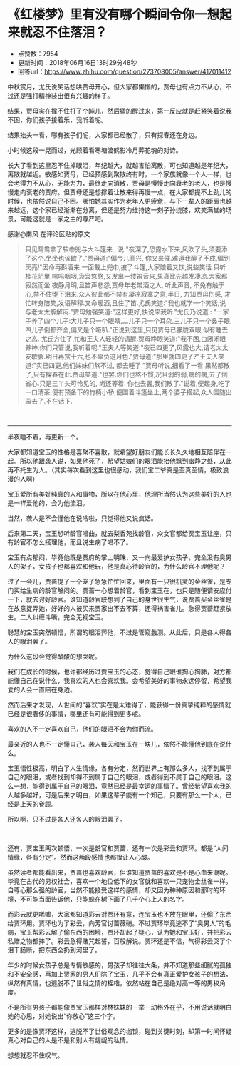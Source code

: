 # 《红楼梦》里有没有哪个瞬间令你一想起来就忍不住落泪？
- 点赞数：7954
- 更新时间：2018年06月16日13时29分48秒
- 回答url：https://www.zhihu.com/question/273708005/answer/417011412
<body>
 <p data-pid="L_8IMmRB">中秋赏月，尤氏说笑话想哄贾母开心，但大家都懒懒的，贾母也有点力不从心，不过还是强打精神装出很有兴趣的样子。</p>
 <p data-pid="VT2tyk0b">结果，贾母实在撑不住打了个盹儿，然后猛的醒过来，第一反应就是赶紧笑着说我不困，你们孩子接着乐，我听着呢。</p>
 <p data-pid="J_OmJy7T">结果抬头一看，哪有孩子们呢，大家都已经散了，只有探春还在身边。</p>
 <p data-pid="wLGIBmu6">小时候这段一晃而过，光顾着看寒塘渡鹤影冷月葬花魂的对诗。</p>
 <p data-pid="MFGxBq_-">长大了看到这里忍不住掉眼泪，年纪越大，就越害怕离散，可也知道越是年纪大，离散就越近。敏感如贾母，已经预感到聚散终有时，一个家族就像一个人一样，也会老得力不从心，无能为力，最终走向消散，贾母是慢慢走向衰老的老人，也是慢慢走向衰老的贾府。但贾母还是想撑着让散来得再慢一点，在大家都提不上劲儿的时候，也依然说自己不困。哪怕她其实作为老年人更疲惫，与下一辈人的距离也越来越远，这个家已经渐渐在分离，但还是努力维持这一刻子孙绕膝，欢笑满堂的场景，可能这就是一家之主的尊严吧。</p>
 <p data-pid="2E1rJ_5v">感谢@南风 在评论区贴的原文</p>
 <blockquote data-pid="3hywZZ2j">
  只见鸳鸯拿了软巾兜与大斗篷来 , 说:"夜深了,恐露水下来,风吹了头,须要添了这个.坐坐也该歇了."贾母道:"偏今儿高兴, 你又来催.难道我醉了不成,偏到天亮!"因命再斟酒来.一面戴上兜巾,披了斗篷,大家陪着又饮,说些笑话.只听桂花阴里,呜呜咽咽,袅袅悠悠,又发出一缕笛音来,果真比先越发凄凉.大家都寂然而坐.夜静月明,且笛声悲怨,贾母年老带酒之人, 听此声音, 不免有触于心,禁不住堕下泪来.众人彼此都不禁有凄凉寂寞之意,半日, 方知贾母伤感, 才忙转身陪笑,发语解释.又命暖酒,且住了笛.尤氏笑道:"我也就学一个笑话,说与老太太解解闷."贾母勉强笑道:"这样更好,快说来我听."尤氏乃说道 : "一家子养了四个儿子:大儿子只一个眼睛,二儿子只一个耳朵,三儿子只一个鼻子眼,四儿子倒都齐全,偏又是个哑叭."正说到这里,只见贾母已朦胧双眼,似有睡去之态. 尤氏方住了,忙和王夫人轻轻的请醒.贾母睁眼笑道:"我不困,白闭闭眼养神.你们只管说,我听着呢."王夫人等笑道:"夜已四更了,风露也大,请老太太安歇罢.明日再赏十六,也不辜负这月色."贾母道:"那里就四更了?"王夫人笑道:"实已四更,他们姊妹们熬不过, 都去睡了."贾母听说,细看了一看,果然都散了,只有探春在此.贾母笑道:"也罢.你们也熬不惯,况且弱的弱,病的病,去了倒省心.只是三丫头可怜见的, 尚还等着. 你也去罢,我们散了."说着,便起身,吃了一口清茶,便有预备下的竹椅小轿,便围着斗篷坐上,两个婆子搭起,众人围随出园去了.不在话下.
 </blockquote>
 <p class="ztext-empty-paragraph"><br></p>
 <hr>
 <p data-pid="b6zsqmL8">半夜睡不着，再更新一个。</p>
 <p data-pid="Pg2PQlyz">大家都知道宝玉的性格是喜聚不喜散，就希望好朋友们能长长久久地相互陪伴在一起。所以他跟袭人说，如果他死了，希望姑娘们的眼泪能抬他飘到幽静之处，从此再不托生为人。（其实每次看到这里也很感动，我们宝二爷真是至真至情，极致浪漫的人啊）</p>
 <p data-pid="E83-deRP">宝玉爱所有美好纯真的人和事物，所以在他心里，他理所当然认为这些美好的人也是一样爱他的，会为他流泪。</p>
 <p data-pid="EivoZkel">当然，袭人是不会懂他在说啥啦，只觉得他又说疯话。</p>
 <p data-pid="bctK5Sq8">后来第二天，宝玉想听龄官唱曲，就去梨香苑找龄官，众女官都给贾宝玉让座，只有龄官不怎么搭理他，而且说生病了唱不了。</p>
 <p data-pid="Nn1uKZNC">宝玉有点郁闷，毕竟他既是贾府的掌上明珠，又一向最爱护女孩子，完全没有臭男人的架子，女孩子也都喜欢和他玩，他是真心待龄官的，为什么龄官不理他呢？</p>
 <p data-pid="7qWCqbND">过了一会儿，贾蔷提了一个笼子急急忙忙回来，里面有一只很机灵的金丝雀，是专门买给生病的龄官解闷的。贾蔷一心想着龄官，看到宝玉在，也只是随便请安应付一下，就去讨好龄官。谁知道龄官联想到了自己的身世很生气，说贾蔷买金丝雀是在故意捉弄她，好好的人被买来贾家出不去不算，还得祸害雀儿。急得贾蔷赶紧放生。二人纠缠斗嘴，完全无视宝玉。</p>
 <p data-pid="gpR2hYlb">聪慧的宝玉突然顿悟，所谓的眼泪葬他，不过是管窥蠡测。从此后，只是各人得各人的眼泪罢了。</p>
 <p data-pid="ROud8uqx">为什么这段会觉得酸酸的想哭呢。</p>
 <p data-pid="p1Y93rao">我们在成长的时候，也许都经历过贾宝玉的心态，觉得自己跟谁掏心掏肺，对方都能懂自己在说什么，我喜欢的人也会喜欢我。会希望美好的事物永远停留，希望我爱的人会一直陪在身边。</p>
 <p data-pid="nPFHQNN2">然而后来才发现，人世间的“喜欢”实在是太难得了，能获得一份真挚纯粹的感情就已经是很奢侈的事情，哪里还有可能得到更多呢。</p>
 <p data-pid="JN4szNYP">喜欢的人不一定喜欢自己，他们的眼泪不会为你而流。</p>
 <p data-pid="-B32Wo7a">最亲近的人也不一定懂自己，袭人每天和宝玉在一块儿，依然不能懂他到底在说什么。</p>
 <p data-pid="MRHiIgEO">宝玉悟性极高，明白了人生情缘，各有分定，然而世界上有那么多人，找不到属于自己的眼泪，或者找到却得不到属于自己的眼泪，或者得到不属于自己的眼泪。这么一想，能得到属于自己的眼泪，竟然已经是最幸运的事情了。曾经希望喜欢我的人越多越好，可是后来才明白，如果这辈子能有一个知己，只要有那么一个人，已经是上天的眷顾。</p>
 <p data-pid="rwix9L5r">所以啊，只不过是各人还各人的眼泪罢了。</p>
 <p class="ztext-empty-paragraph"><br></p>
 <p data-pid="S5dCEXmS">还有，贾宝玉两次顿悟，一次是龄官和贾蔷，还有一次是彩云和贾环。都是“人间情缘，各有分定”。然而这两段感情也都很让人心酸。</p>
 <p data-pid="Pa2L1sKb">虽然读者都能看出来，贾蔷也喜欢龄官，但谁知道贾蔷的喜欢是不是心血来潮呢。毕竟在古代的男权社会，喜欢一个地位低下的女官就和喜欢一只宠物金丝雀一样。自尊心那么强的龄官，当然不能接受这样的感情，却又因为种种原因和那时的环境，不可能当面告诉他，只能躲在树下画了几千个心上人的名字。</p>
 <p data-pid="ngq6934B">而彩云就更唏嘘，大家都知道彩云对贾环有意，连宝玉也不放在眼里，还偷了东西给贾环用。贾环也为了彩云，向芳官讨蔷薇硝。不过贾环毕竟逃不了“臭男人”的毛病，宝玉帮彩云解了偷东西的困境，贾环却起了疑心，认为她和宝玉好，并把彩云私赠之物都摔了。彩云急得赌咒起誓，百般解说。贾环还是不信，气得彩云哭了个泪干肠断，把东西全扔到河里了。</p>
 <p data-pid="BZP0B5D1">年少的时候女孩子总是专情敏感的，男孩子却往往大条，并不知道那些细腻的孤独和不安全感，再加上贾家的男人们除了宝玉，几乎不会有真正爱护女孩子的想法，纵然有真情，也逃脱不了世俗之情的桎梏，依然站在自己是绝对高一等的男权角度。</p>
 <p data-pid="HBvBuK7H">不是所有男孩子都能像贾宝玉那样对林妹妹的一举一动格外在乎，不用说话就明白她的心思，对她说出“你放心”这三个字。</p>
 <p data-pid="mdZbRwTU">更多的是像贾环这样，逃脱不了世俗观念的枷锁，碰到关键时刻，却第一时间怀疑真心对自己的人是不是和别人有龌龊的私情。</p>
 <p data-pid="zS4kKYvZ">想想就忍不住叹气。</p>
</body>